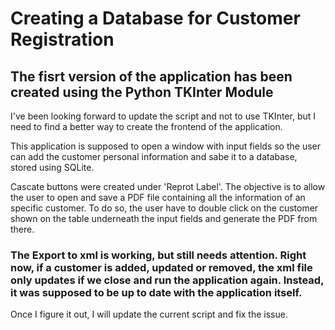# Creating a Database for Customer Registration 

## The fisrt version of the application has been created using the Python TKInter Module

I've been looking forward to update the script and not to use TKInter, but I need to find a better way to create the frontend of the application. 

This application is supposed to open a window with input fields so the user can add the customer personal information and sabe it to a database, stored using SQLite. 

Cascate buttons were created under 'Reprot Label'. The objective is to allow the user to open and save a PDF file containing all the information of an specific customer. To do so, the user have to double click on the customer shown on the table underneath the input fields and generate the PDF from there. 

### **The Export to xml is working, but still needs attention. Right now, if a customer is added, updated or removed, the xml file  only updates if we close and run the application again. Instead, it was supposed to be up to date with the application itself.** 

Once I figure it out, I will update the current script and fix the issue. 
